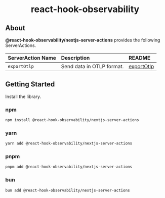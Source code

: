 <p align="center">
    <h1 align="center">react-hook-observability</h1>
</p>

## About

**@react-hook-observability/nextjs-server-actions** provides the following ServerActions.

| ServerAction Name | Description               | README                                                               |
| :---------------- | :------------------------ | :------------------------------------------------------------------- |
| `exportOtlp`      | Send data in OTLP format. | [exportOtlp](./packages/nextjs-server-actions/export-otlp/README.md) |


## Getting Started

Install the library.

### npm

```bash
npm install @react-hook-observability/nextjs-server-actions
```

### yarn

```bash
yarn add @react-hook-observability/nextjs-server-actions
```

### pnpm

```bash
pnpm add @react-hook-observability/nextjs-server-actions
```

### bun

```bash
bun add @react-hook-observability/nextjs-server-actions
```

